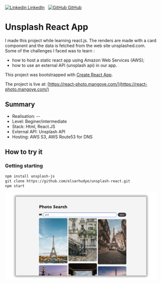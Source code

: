 

[![Linkedin](https://i.stack.imgur.com/gVE0j.png) LinkedIn](https://www.linkedin.com/in/rhudyemangoye/)
&nbsp;
[![GitHub](https://i.stack.imgur.com/tskMh.png) GitHub](https://github.com/elsarhudye/)

# Unsplash React App

I made this project while learning react.js.
The renders are made with a card component and the data is fetched from the web site unsplashed.com. 
Some of the challenges I faced was to learn :
- how to host a static react app using Amazon Web Services (AWS);
- how to use an external API (unsplash api) in our app.

This project was bootstrapped with [Create React App](https://github.com/facebook/create-react-app).

The project is live at: [https://react-photo.mangoye.com/](https://react-photo.mangoye.com/)
## Summary

- Realisation: -- 
- Level: Beginer/intermediate
- Stack: Html, React.JS
- External API: Unsplash API
- Hosting: AWS S3, AWS Route53 for DNS

## How to try it

### Getting starting
````
npm install unsplash-js
git clone https://github.com/elsarhudye/unsplash-react.git
npm start

````



![Alt text](./github_media/img1.png?raw=true "Unsplash React")



